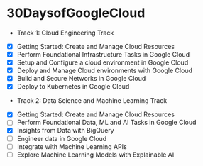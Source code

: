 # 30DaysofGoogleCloud

* Track 1: Cloud Engineering Track

- [x] Getting Started: Create and Manage Cloud Resources
- [x] Perform Foundational Infrastructure Tasks in Google Cloud
- [x] Setup and Configure a cloud environment in Google Cloud
- [x] Deploy and Manage Cloud environments with Google Cloud
- [x] Build and Secure Networks in Google Cloud
- [x] Deploy to Kubernetes in Google Cloud

* Track 2: Data Science and Machine Learning Track

- [x] Getting Started: Create and Manage Cloud Resources
- [ ] Perform Foundational Data, ML and AI Tasks in Google Cloud
- [x] Insights from Data with BigQuery
- [ ] Engineer data in Google Cloud
- [ ] Integrate with Machine Learning APIs
- [ ] Explore Machine Learning Models with Explainable AI
